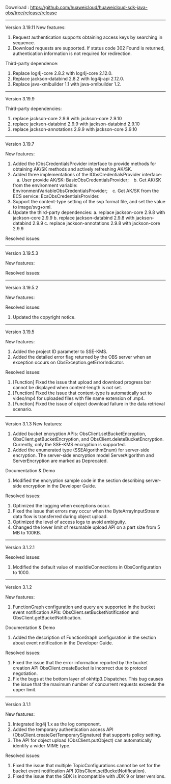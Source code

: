 Download : https://github.com/huaweicloud/huaweicloud-sdk-java-obs/tree/release/release

-----------------------------------------------------------------------------------

Version 3.19.11
New features:
1. Request authentication supports obtaining access keys by searching in sequence.
2. Download requests are supported. If status code 302 Found is returned, authentication information is not required for redirection.

Third-party dependence:
1. Replace log4j-core 2.8.2 with log4j-core 2.12.0.
2. Replace jackson-databind 2.8.2 with log4j-api 2.12.0.
3. Replace java-xmlbuilder 1.1 with java-xmlbuilder 1.2.

-----------------------------------------------------------------------------------

Version 3.19.9

Third-party dependencies:
1. replace jackson-core 2.9.9 with jackson-core 2.9.10
2. replace jackson-databind 2.9.9 with jackson-databind 2.9.10
3. replace jackson-annotations 2.9.9 with jackson-core 2.9.10

-----------------------------------------------------------------------------------

Version 3.19.7

New features:
1. Added the IObsCredentialsProvider interface to provide methods for obtaining AK/SK methods and actively refreshing AK/SK.
2. Added three implementations of the IObsCredentialsProvider interface:
   a. User provide AK/SK: BasicObsCredentialsProvider;
   b. Get AK/SK from the environment variable: EnvironmentVariableObsCredentialsProvider;
   c. Get AK/SK from the ECS service: EcsObsCredentialsProvider.
3. Support the content-type setting of the svp format file, and set the value to image/svg+xml.
4. Update the third-party dependencies:
   a. replace jackson-core 2.9.8 with jackson-core 2.9.9
   b. replace jackson-databind 2.9.8 with jackson-databind 2.9.9
   c. replace jackson-annotations 2.9.8 with jackson-core 2.9.9

Resolved issues:

-----------------------------------------------------------------------------------

Version 3.19.5.3

New features:


Resolved issues:

-----------------------------------------------------------------------------------

Version 3.19.5.2

New features:


Resolved issues:
1. Updated the copyright notice.

-----------------------------------------------------------------------------------

Version 3.19.5

New features:
1. Added the project ID parameter to SSE-KMS.
2. Added the detailed error flag returned by the OBS server when an exception occurs on ObsException.getErrorIndicator.

Resolved issues:
1. [Function] Fixed the issue that upload and download progress bar cannot be displayed when content-length is not set.
2. [Function] Fixed the issue that content-type is automatically set to video/mp4 for uploaded files with file name extension of .mp4.
3. [Function] Fixed the issue of object download failure in the data retrieval scenario.

-----------------------------------------------------------------------------------

Version 3.1.3
New features:
1. Added bucket encryption APIs: ObsClient.setBucketEncryption, ObsClient.getBucketEncryption, and ObsClient.deleteBucketEncryption. Currently, only the SSE-KMS encryption is supported.
2. Added the enumerated type (SSEAlgorithmEnum) for server-side encryption. The server-side encryption model ServerAlgorithm and ServerEncryption are marked as Deprecated.

Documentation & Demo
1. Modified the encryption sample code in the section describing server-side encryption in the Developer Guide.

Resolved issues:
1. Optimized the logging when exceptions occur.
2. Fixed the issue that errors may occur when the ByteArrayInputStream data flow is transferred during object upload.
3. Optimized the level of access logs to avoid ambiguity.
4. Changed the lower limit of resumable upload API on a part size from 5 MB to 100KB.

-----------------------------------------------------------------------------------

Version 3.1.2.1

Resolved issues:
1. Modified the default value of maxIdleConnections in ObsConfiguration to 1000.

-----------------------------------------------------------------------------------

Version 3.1.2

New features:
1. FunctionGraph configuration and query are supported in the bucket event notification APIs: ObsClient.setBucketNotification and ObsClient.getBucketNotification.

Documentation & Demo
1. Added the description of FunctionGraph configuration in the section about event notification in the Developer Guide.

Resolved issues:
1. Fixed the issue that the error information reported by the bucket creation API ObsClient.createBucket is incorrect due to protocol negotiation.
2. Fix the bugs at the bottom layer of okhttp3.Dispatcher. This bug causes the issue that the maximum number of concurrent requests exceeds the upper limit.

-----------------------------------------------------------------------------------

Version 3.1.1

New features:
1. Integrated log4j 1.x as the log component.
2. Added the temporary authentication access API (ObsClient.createGetTemporarySignature) that supports policy setting.
3. The API for object upload (ObsClient.putObject) can automatically identify a wider MIME type.

Resolved issues:
1. Fixed the issue that multiple TopicConfigurations cannot be set for the bucket event notification API (ObsClient.setBucketNotification).
2. Fixed the issue that the SDK is incompatible with JDK 9 or later versions.





